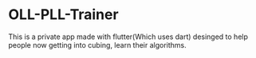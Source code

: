 # OLL-PLL-Trainer

This is a private app made with flutter(Which uses dart) desinged to help people now getting into cubing, learn their algorithms. 
